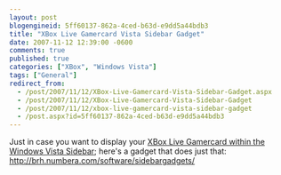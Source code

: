 ```yaml
---
layout: post
blogengineid: 5ff60137-862a-4ced-b63d-e9dd5a44bdb3
title: "XBox Live Gamercard Vista Sidebar Gadget"
date: 2007-11-12 12:39:00 -0600
comments: true
published: true
categories: ["XBox", "Windows Vista"]
tags: ["General"]
redirect_from: 
  - /post/2007/11/12/XBox-Live-Gamercard-Vista-Sidebar-Gadget.aspx
  - /post/2007/11/12/XBox-Live-Gamercard-Vista-Sidebar-Gadget
  - /post/2007/11/12/xbox-live-gamercard-vista-sidebar-gadget
  - /post.aspx?id=5ff60137-862a-4ced-b63d-e9dd5a44bdb3
---
```

<!-- more -->

Just in case you want to display your <a href="http://brh.numbera.com/software/sidebargadgets/">XBox Live Gamercard within the Windows Vista Sidebar</a>; here's a gadget that does just that: <a href="http://brh.numbera.com/software/sidebargadgets/">http://brh.numbera.com/software/sidebargadgets/</a>
